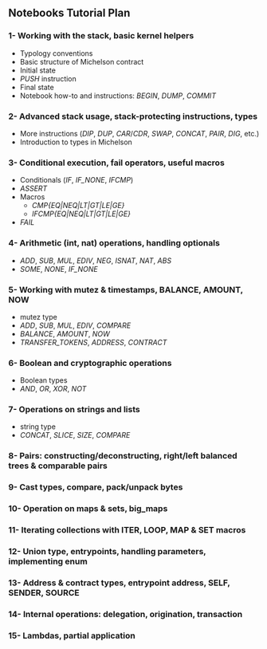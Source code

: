 ## Notebooks Tutorial Plan

### 1- Working with the stack, basic kernel helpers

- Typology conventions
- Basic structure of Michelson contract
- Initial state
- _PUSH_ instruction
- Final state
- Notebook how-to and instructions: _BEGIN_, _DUMP_, _COMMIT_

### 2- Advanced stack usage, stack-protecting instructions, types

- More instructions (_DIP_, _DUP_, _CAR_/_CDR_, _SWAP_, _CONCAT_, _PAIR_, _DIG_, etc.)
- Introduction to types in Michelson

### 3- Conditional execution, fail operators, useful macros

- Conditionals (_IF_, _IF_NONE_, _IFCMP_)
- _ASSERT_
- Macros
  - _CMP{EQ|NEQ|LT|GT|LE|GE}_
  - _IFCMP{EQ|NEQ|LT|GT|LE|GE}_
- _FAIL_

### 4- Arithmetic (int, nat) operations, handling optionals

- _ADD_, _SUB_, _MUL_, _EDIV_, _NEG_, _ISNAT_, _NAT_, _ABS_
- _SOME_, _NONE_, _IF_NONE_

### 5- Working with mutez & timestamps, BALANCE, AMOUNT, NOW

- mutez type
- _ADD_, _SUB_, _MUL_, _EDIV_, _COMPARE_
- _BALANCE_, _AMOUNT_, _NOW_
- _TRANSFER_TOKENS_, _ADDRESS_, _CONTRACT_

### 6- Boolean and cryptographic operations

- Boolean types
- _AND_, _OR_, _XOR_, _NOT_

### 7- Operations on strings and lists

- string type
- _CONCAT_, _SLICE_, _SIZE_, _COMPARE_

### 8- Pairs: constructing/deconstructing, right/left balanced trees & comparable pairs

### 9- Cast types, compare, pack/unpack bytes

### 10- Operation on maps & sets, big_maps

### 11- Iterating collections with ITER, LOOP, MAP & SET macros

### 12- Union type, entrypoints, handling parameters, implementing enum

### 13- Address & contract types, entrypoint address, SELF, SENDER, SOURCE

### 14- Internal operations: delegation, origination, transaction

### 15- Lambdas, partial application
